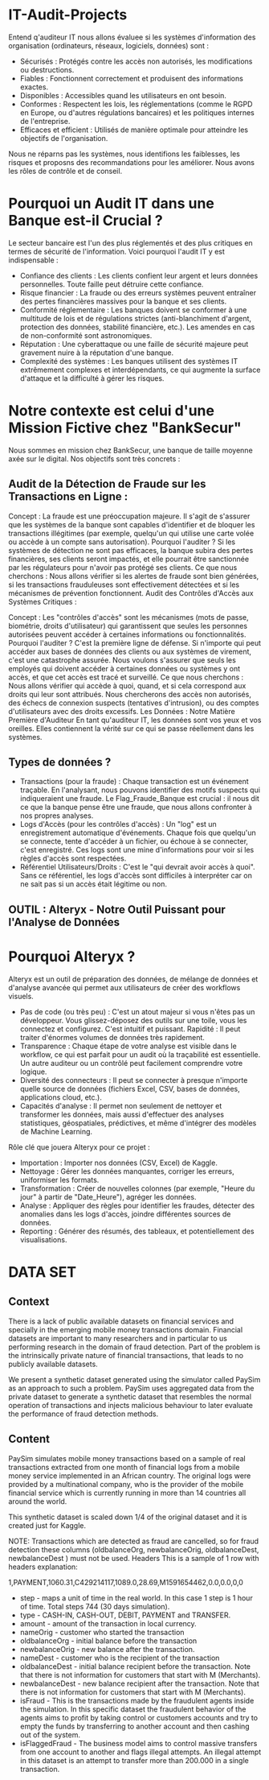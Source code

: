 # IT-Audit-Projects

Entend q'auditeur IT nous allons évaluee si les systèmes d'information des organisation (ordinateurs, réseaux, logiciels, données) sont :

- Sécurisés : Protégés contre les accès non autorisés, les modifications ou destructions.
- Fiables : Fonctionnent correctement et produisent des informations exactes.
- Disponibles : Accessibles quand les utilisateurs en ont besoin.
- Conformes : Respectent les lois, les réglementations (comme le RGPD en Europe, ou d'autres régulations bancaires) et les politiques internes de l'entreprise.
- Efficaces et efficient : Utilisés de manière optimale pour atteindre les objectifs de l'organisation.

Nous ne réparns pas les systèmes, nous identifions les faiblesses, les risques et proposns des recommandations pour les améliorer. Nous avons les rôles de contrôle et de conseil.

# Pourquoi un Audit IT dans une Banque est-il Crucial ?
Le secteur bancaire est l'un des plus réglementés et des plus critiques en termes de sécurité de l'information. Voici pourquoi l'audit IT y est indispensable :

- Confiance des clients : Les clients confient leur argent et leurs données personnelles. Toute faille peut détruire cette confiance.
- Risque financier : La fraude ou des erreurs systèmes peuvent entraîner des pertes financières massives pour la banque et ses clients.
- Conformité réglementaire : Les banques doivent se conformer à une multitude de lois et de régulations strictes (anti-blanchiment d'argent, protection des données, stabilité financière, etc.). Les amendes en cas de non-conformité sont astronomiques.
- Réputation : Une cyberattaque ou une faille de sécurité majeure peut gravement nuire à la réputation d'une banque.
- Complexité des systèmes : Les banques utilisent des systèmes IT extrêmement complexes et interdépendants, ce qui augmente la surface d'attaque et la difficulté à gérer les risques.

# Notre contexte est celui d'une Mission Fictive chez "BankSecur"
Nous sommes en mission chez BankSecur, une banque de taille moyenne axée sur le digital. Nos objectifs sont très concrets :

## Audit de la Détection de Fraude sur les Transactions en Ligne :

Concept : La fraude est une préoccupation majeure. Il s'agit de s'assurer que les systèmes de la banque sont capables d'identifier et de bloquer les transactions illégitimes (par exemple, quelqu'un qui utilise une carte volée ou accède à un compte sans autorisation).
Pourquoi l'auditer ? Si les systèmes de détection ne sont pas efficaces, la banque subira des pertes financières, ses clients seront impactés, et elle pourrait être sanctionnée par les régulateurs pour n'avoir pas protégé ses clients.
Ce que nous cherchons : Nous allons vérifier si les alertes de fraude sont bien générées, si les transactions frauduleuses sont effectivement détectées et si les mécanismes de prévention fonctionnent.
Audit des Contrôles d'Accès aux Systèmes Critiques :

Concept : Les "contrôles d'accès" sont les mécanismes (mots de passe, biométrie, droits d'utilisateur) qui garantissent que seules les personnes autorisées peuvent accéder à certaines informations ou fonctionnalités.
Pourquoi l'auditer ? C'est la première ligne de défense. Si n'importe qui peut accéder aux bases de données des clients ou aux systèmes de virement, c'est une catastrophe assurée. Nous voulons s'assurer que seuls les employés qui doivent accéder à certaines données ou systèmes y ont accès, et que cet accès est tracé et surveillé.
Ce que nous cherchons : Nous allons vérifier qui accède à quoi, quand, et si cela correspond aux droits qui leur sont attribués. Nous chercherons des accès non autorisés, des échecs de connexion suspects (tentatives d'intrusion), ou des comptes d'utilisateurs avec des droits excessifs.
Les Données : Notre Matière Première d'Auditeur
En tant qu'auditeur IT, les données sont vos yeux et vos oreilles. Elles contiennent la vérité sur ce qui se passe réellement dans les systèmes.

## Types de données ?
- Transactions (pour la fraude) : Chaque transaction est un événement traçable. En l'analysant, nous pouvons identifier des motifs suspects qui indiqueraient une fraude. Le Flag_Fraude_Banque est crucial : il nous dit ce que la banque pense être une fraude, que nous allons confronter à nos propres analyses.
- Logs d'Accès (pour les contrôles d'accès) : Un "log" est un enregistrement automatique d'événements. Chaque fois que quelqu'un se connecte, tente d'accéder à un fichier, ou échoue à se connecter, c'est enregistré. Ces logs sont une mine d'informations pour voir si les règles d'accès sont respectées.
- Référentiel Utilisateurs/Droits : C'est le "qui devrait avoir accès à quoi". Sans ce référentiel, les logs d'accès sont difficiles à interpréter car on ne sait pas si un accès était légitime ou non.


## OUTIL : Alteryx - Notre Outil Puissant pour l'Analyse de Données

# Pourquoi Alteryx ?
Alteryx est un outil de préparation des données, de mélange de données et d'analyse avancée qui permet aux utilisateurs de créer des workflows visuels.

- Pas de code (ou très peu) : C'est un atout majeur si vous n'êtes pas un développeur. Vous glissez-déposez des outils sur une toile, vous les connectez et configurez. C'est intuitif et puissant.
Rapidité : Il peut traiter d'énormes volumes de données très rapidement.
- Transparence : Chaque étape de votre analyse est visible dans le workflow, ce qui est parfait pour un audit où la traçabilité est essentielle. Un autre auditeur ou un contrôlé peut facilement comprendre votre logique.
- Diversité des connecteurs : Il peut se connecter à presque n'importe quelle source de données (fichiers Excel, CSV, bases de données, applications cloud, etc.).
- Capacités d'analyse : Il permet non seulement de nettoyer et transformer les données, mais aussi d'effectuer des analyses statistiques, géospatiales, prédictives, et même d'intégrer des modèles de Machine Learning.

Rôle clé que jouera Alteryx pour ce projet : 
- Importation : Importer nos données (CSV, Excel) de Kaggle.
- Nettoyage : Gérer les données manquantes, corriger les erreurs, uniformiser les formats.
- Transformation : Créer de nouvelles colonnes (par exemple, "Heure du jour" à partir de "Date_Heure"), agréger les données.
- Analyse : Appliquer des règles pour identifier les fraudes, détecter des anomalies dans les logs d'accès, joindre différentes sources de données.
- Reporting : Générer des résumés, des tableaux, et potentiellement des visualisations.

# DATA SET
## Context
There is a lack of public available datasets on financial services and specially in the emerging mobile money transactions domain. Financial datasets are important to many researchers and in particular to us performing research in the domain of fraud detection. Part of the problem is the intrinsically private nature of financial transactions, that leads to no publicly available datasets.

We present a synthetic dataset generated using the simulator called PaySim as an approach to such a problem. PaySim uses aggregated data from the private dataset to generate a synthetic dataset that resembles the normal operation of transactions and injects malicious behaviour to later evaluate the performance of fraud detection methods.

## Content
PaySim simulates mobile money transactions based on a sample of real transactions extracted from one month of financial logs from a mobile money service implemented in an African country. The original logs were provided by a multinational company, who is the provider of the mobile financial service which is currently running in more than 14 countries all around the world.

This synthetic dataset is scaled down 1/4 of the original dataset and it is created just for Kaggle.

NOTE: Transactions which are detected as fraud are cancelled, so for fraud detection these columns (oldbalanceOrg, newbalanceOrig, oldbalanceDest, newbalanceDest ) must not be used.
Headers
This is a sample of 1 row with headers explanation:

1,PAYMENT,1060.31,C429214117,1089.0,28.69,M1591654462,0.0,0.0,0,0

- step - maps a unit of time in the real world. In this case 1 step is 1 hour of time. Total steps 744 (30 days simulation).
- type - CASH-IN, CASH-OUT, DEBIT, PAYMENT and TRANSFER.
- amount -
amount of the transaction in local currency.
- nameOrig - customer who started the transaction
- oldbalanceOrg - initial balance before the transaction
- newbalanceOrig - new balance after the transaction.
- nameDest - customer who is the recipient of the transaction
- oldbalanceDest - initial balance recipient before the transaction. Note that there is not information for customers that start with M (Merchants).
- newbalanceDest - new balance recipient after the transaction. Note that there is not information for customers that start with M (Merchants).
- isFraud - This is the transactions made by the fraudulent agents inside the simulation. In this specific dataset the fraudulent behavior of the agents aims to profit by taking control or customers accounts and try to empty the funds by transferring to another account and then cashing out of the system.
- isFlaggedFraud - The business model aims to control massive transfers from one account to another and flags illegal attempts. An illegal attempt in this dataset is an attempt to transfer more than 200.000 in a single transaction.
